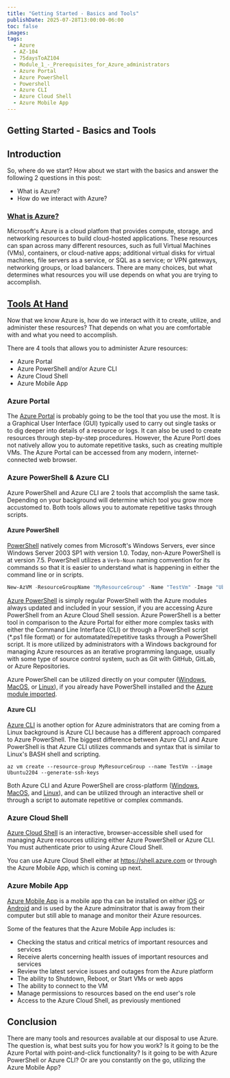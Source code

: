 ```yaml
---
title: "Getting Started - Basics and Tools"
publishDate: 2025-07-28T13:00:00-06:00
toc: false
images: 
tags:
  - Azure
  - AZ-104
  - 75daysToAZ104
  - Module_1_-_Prerequisites_for_Azure_administrators
  - Azure Portal
  - Azure PowerShell
  - Powershell
  - Azure CLI
  - Azure Cloud Shell
  - Azure Mobile App
---
```


## Getting Started - Basics and Tools

## Introduction

So, where do we start?   How about we start with the basics and answer the following 2 questions in this post:

* What is Azure?
* How do we interact with Azure?

### [What is Azure?](https://learn.microsoft.com/en-us/training/modules/tour-azure-portal/1-introduction)

Microsoft's Azure is a cloud platfom that provides compute, storage, and networking resources to build cloud-hosted applications.   These resources can span across many different resources, such as full Virtual Machines (VMs), containers, or cloud-native apps; additional virtual disks for virtual machines, file servers as a service, or SQL as a service; or VPN gateways, networking groups, or load balancers.   There are many choices, but what determines what resources you will use depends on what you are trying to accomplish.

## [Tools At Hand](https://learn.microsoft.com/en-us/training/modules/tour-azure-portal/2-azure-management)

Now that we know Azure is, how do we interact with it to create, utilize, and administer these resources?   That depends on what you are comfortable with and what you need to accomplish.

There are 4 tools that allows you to administer Azure resources:

* Azure Portal
* Azure PowerShell and/or Azure CLI
* Azure Cloud Shell
* Azure Mobile App

### Azure Portal

The [Azure Portal](https://portal.azure.com) is probably going to be the tool that you use the most.   It is a Graphical User Interface (GUI) typically used to carry out single tasks or to dig deeper into details of a resource or logs.  It can also be used to create resources through step-by-step procedures.   However, the Azure Portl does not natively allow you to automate repetitive tasks, such as creating multiple VMs.   The Azure Portal can be accessed from any modern, internet-connected web browser.

### Azure PowerShell & Azure CLI

Azure PowerShell and Azure CLI are 2 tools that accomplish the same task.   Depending on your background will determine which tool you grow more accustomed to.   Both tools allows you to automate repetitive tasks through scripts.

#### Azure PowerShell

[PowerShell](https://learn.microsoft.com/en-us/powershell/scripting/overview?view=powershell-7.5) natively comes from Microsoft's Windows Servers, ever since Windows Server 2003 SP1 with version 1.0.   Today, non-Azure PowerShell is at version 7.5.   PowerShell utilizes a ```Verb-Noun``` naming comvention for its commands so that it is easier to understand what is happening in either the command line or in scripts.

```powershell
New-AzVM -ResourceGroupName "MyResourceGroup" -Name "TestVm" -Image "UbuntuLTS"
```

[Azure PowerShell](https://learn.microsoft.com/en-us/powershell/azure/?view=azps-14.2.0) is simply regular PowerShell with the Azure modules always updated and included in your session, if you are accessing Azure PowerShell from an Azure Cloud Shell session.   Azure PowerShell is a better tool in comparison to the Azure Portal for either more complex tasks with either the Command Line Interface (CLI) or through a PowerShell script (*.ps1 file format) or for automatated/repetitive tasks through a PowerShell script.   It is more utilized by administrators with a Windows background for managing Azure resources as an iterative programming language, usually with some type of source control system, such as Git with GitHub, GitLab, or Azure Repositories.

Azure PowerShell can be utilized directly on your computer ([Windows](https://learn.microsoft.com/en-us/powershell/azure/install-azps-windows?view=azps-14.2.0), [MacOS](https://learn.microsoft.com/en-us/powershell/azure/install-azps-macos?view=azps-14.2.0), or [Linux](https://learn.microsoft.com/en-us/powershell/azure/install-azps-linux?view=azps-14.2.0)), if you already have PowerShell installed and the [Azure module imported](https://learn.microsoft.com/en-us/powershell/azure/install-azure-powershell?view=azps-14.2.0).

#### Azure CLI

[Azure CLI](https://learn.microsoft.com/en-us/cli/azure/?view=azure-cli-latest) is another option for Azure administrators that are coming from a Linux background is Azure CLI because has a different approach compared to Azure PowerShell.   The biggest difference between Azure CLI and Azure PowerShell is that Azure CLI utilizes commands and syntax that is similar to Linux's BASH shell and scripting.

```shell
az vm create --resource-group MyResourceGroup --name TestVm --image Ubuntu2204 --generate-ssh-keys
```

Both Azure CLI and Azure PowerShell are cross-platform ([Windows](https://learn.microsoft.com/en-us/cli/azure/install-azure-cli-windows?view=azure-cli-latest), [MacOS](https://learn.microsoft.com/en-us/cli/azure/install-azure-cli-macos?view=azure-cli-latest), and [Linux](https://learn.microsoft.com/en-us/cli/azure/install-azure-cli-linux?view=azure-cli-latest)), and can be utilized through an interactive shell or through a script to automate repetitive or complex commands.

### Azure Cloud Shell

[Azure Cloud Shell](https://azure.microsoft.com/en-us/get-started/azure-portal/cloud-shell/?msockid=2e6aa5289d1a6cd30f32b0bf991a6a59) is an interactive, browser-accessible shell used for managing Azure resources utilizing either Azure PowerShell or Azure CLI.   You must authenticate prior to using Azure Cloud Shell.

You can use Azure Cloud Shell either at <https://shell.azure.com> or through the Azure Mobile App, which is coming up next.

### Azure Mobile App

[Azure Mobile App](https://azure.microsoft.com/en-us/get-started/azure-portal/mobile-app/) is a mobile app tha can be installed on either [iOS](https://itunes.apple.com/us/app/microsoft-azure/id1219013620?ls=1&mt=8) or [Android](https://play.google.com/store/apps/details?id=com.microsoft.azure) and is used by the Azure adminsitrator that is away from their computer but still able to manage and monitor their Azure resources.

Some of the features that the Azure Mobile App includes is:

* Checking the status and critical metrics of important resources and services
* Receive alerts concerning health issues of important resources and services
* Review the latest service issues and outages from the Azure platform
* The ability to Shutdown, Reboot, or Start VMs or web apps
* The ability to connect to the VM
* Manage permissions to resources based on the end user's role
* Access to the Azure Cloud Shell, as previously mentioned

## Conclusion

There are many tools and resources available at our disposal to use Azure.   The question is, what best suits you for how you work?  Is it going to be the Azure Portal with point-and-click functionality?   Is it going to be with Azure PowerShell or Azure CLI?   Or are you constantly on the go, utilizing the Azure Mobile App?

